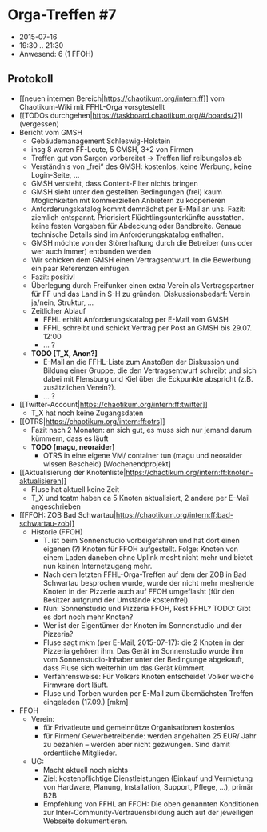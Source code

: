 # Orga-Treffen #7
* 2015-07-16
* 19:30 .. 21:30
* Anwesend: 6 (1 FFOH)

## Protokoll

* [[neuen internen Bereich|https://chaotikum.org/intern:ff]] vom Chaotikum-Wiki mit FFHL-Orga vorsgtestellt
* [[TODOs durchgehen|https://taskboard.chaotikum.org/#/boards/2]] (vergessen)
* Bericht vom GMSH
  * Gebäudemanagement Schleswig-Holstein
  * insg 8 waren FF-Leute, 5 GMSH, 3+2 von Firmen
  * Treffen gut von Sargon vorbereitet → Treffen lief reibungslos ab
  * Verständnis von „frei“ des GMSH: kostenlos, keine Werbung, keine Login-Seite, ...
  * GMSH versteht, dass Content-Filter nichts bringen
  * GMSH sieht unter den gestellten Bedingungen (frei) kaum Möglichkeiten mit kommerziellen Anbietern zu kooperieren
  * Anforderungskatalog kommt demnächst per E-Mail an uns. Fazit: ziemlich entspannt. Priorisiert Flüchtlingsunterkünfte ausstatten. keine festen Vorgaben für Abdeckung oder Bandbreite. Genaue technische Details sind im Anforderungskatalog enthalten.
  * GMSH möchte von der Störerhaftung durch die Betreiber (uns oder wer auch immer) entbunden werden
  * Wir schicken dem GMSH einen Vertragsentwurf. In die Bewerbung ein paar Referenzen einfügen.
  * Fazit: positiv!
  * Überlegung durch Freifunker einen extra Verein als Vertragspartner für FF und das Land in S-H zu gründen. Diskussionsbedarf: Verein ja/nein, Struktur, ...
  * Zeitlicher Ablauf
    * FFHL erhält Anforderungskatalog per E-Mail vom GMSH
    * FFHL schreibt und schickt Vertrag per Post an GMSH bis 29.07. 12:00
    * ... ?
  * **TODO [T_X, Anon?]**
    * E-Mail an die FFHL-Liste zum Anstoßen der Diskussion und Bildung einer Gruppe, die den Vertragsentwurf schreibt und sich dabei mit Flensburg und Kiel über die Eckpunkte abspricht (z.B. zusätzlichen Verein?).
    * ... ?
* [[Twitter-Account|https://chaotikum.org/intern:ff:twitter]]
  * T_X hat noch keine Zugangsdaten
* [[OTRS|https://chaotikum.org/intern:ff:otrs]]
  * Fazit nach 2 Monaten: an sich gut, es muss sich nur jemand darum kümmern, dass es läuft
  * **TODO [magu, neoraider]**
    * OTRS in eine eigene VM/ container tun (magu und neoraider wissen Bescheid) [Wochenendprojekt]
* [[Aktualisierung der Knotenliste|https://chaotikum.org/intern:ff:knoten-aktualisieren]]
  * Fluse hat aktuell keine Zeit
  * T_X und tcatm haben ca 5 Knoten aktualisiert, 2 andere per E-Mail angeschrieben
* [[FFOH: ZOB Bad Schwartau|https://chaotikum.org/intern:ff:bad-schwartau-zob]]
  * Historie (FFOH)
    * T. ist beim Sonnenstudio vorbeigefahren und hat dort einen eigenen (?) Knoten für FFOH aufgestellt. Folge: Knoten von einem Laden daneben ohne Uplink mesht nicht mehr und bietet nun keinen Internetzugang mehr.
    * Nach dem letzten FFHL-Orga-Treffen auf dem der ZOB in Bad Schwartau besprochen wurde, wurde der nicht mehr meshende Knoten in der Pizzerie auch auf FFOH umgeflasht (für den Besitzer aufgrund der Umstände kostenfrei).
    * Nun: Sonnenstudio und Pizzeria FFOH, Rest FFHL? TODO: Gibt es dort noch mehr Knoten?
    * Wer ist der Eigentümer der Knoten im Sonnenstudio und der Pizzeria?
    * Fluse sagt mkm (per E-Mail, 2015-07-17): die 2 Knoten in der Pizzeria gehören ihm. Das Gerät im Sonnenstudio wurde ihm vom Sonnenstudio-Inhaber unter der Bedingunge abgekauft, dass Fluse sich weiterhin um das Gerät kümmert.
    * Verfahrensweise: Für Volkers Knoten entscheidet Volker welche Firmware dort läuft.
    * Fluse und Torben wurden per E-Mail zum übernächsten Treffen eingeladen (17.09.) [mkm]
* FFOH
  * Verein:
    * für Privatleute und gemeinnütze Organisationen kostenlos
    * für Firmen/ Gewerbetreibende: werden angehalten 25 EUR/ Jahr zu bezahlen – werden aber nicht gezwungen. Sind damit ordentliche Mitglieder.
  * UG:
    * Macht aktuell noch nichts
    * Ziel: kostenpflichtige Dienstleistungen (Einkauf und Vermietung von Hardware, Planung, Installation, Support, Pflege, ...), primär B2B
    * Empfehlung von FFHL an FFOH: Die oben genannten Konditionen zur Inter-Community-Vertrauensbildung auch auf der jeweiligen Webseite dokumentieren.